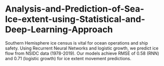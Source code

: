 # Analysis-and-Prediction-of-Sea-Ice-extent-using-Statistical-and-Deep-Learning-Approach

Southern Hemisphere ice census is vital for ocean operations and ship safety. Using Recurrent Neural Networks and logistic growth, we predict ice flow from NSIDC data (1978-2019). Our models achieve RMSE of 0.58 (RNN) and 0.71 (logistic growth) for ice extent movement predictions.
